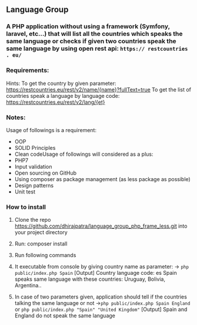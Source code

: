 ## Language Group

### A PHP application without using a framework (Symfony, laravel, etc...) that will list all the countries which speaks the same language or checks if given two countries speak the same language by using open rest api:​ ​`https:// restcountries . eu/`

### Requirements:

Hints:
To get the country by given parameter:
https://restcountries.eu/rest/v2/name/{name}?fullText=true
To get the list of countries speak a language by language code:
https://restcountries.eu/rest/v2/lang/{et}


### Notes:

Usage of followings is a requirement:
* OOP
* SOLID Principles
* Clean codeUsage of followings will considered as a plus:
* PHP7
* Input validation
* Open sourcing on GitHub
* Using composer as package management (as less package as possible)
* Design patterns
* Unit test

### How to install

1. Clone the repo https://github.com/dhirajpatra/language_group_php_frame_less.git into your project directory
2. Run: composer install
3. Run following commands

1. It executable from console by giving country name as parameter:
-> `​php public/index.php Spain`
[Output]
Country language code: es
Spain speaks same language with these countries: Uruguay, Bolivia, Argentina..

2. In case of two parameters given, application should tell if the countries talking the same
language or not
->​ `php public/index.php Spain England` or `php public/index.php "Spain" "United Kingdom"`
[Output]
Spain and England do not speak the same language